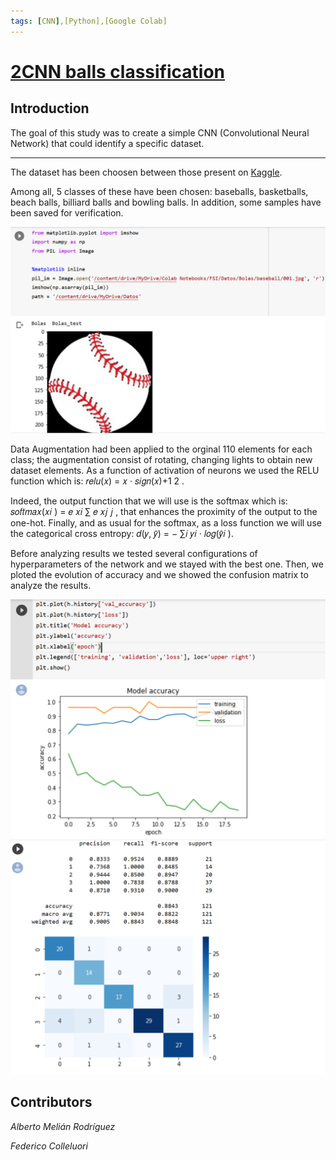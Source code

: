 ```yaml
---
tags: [CNN],[Python],[Google Colab]
---
```


<h1><a href="https://github.com/fd-col/Neural-network-balls-clasificacion">2CNN balls classification</a></h1>
<h2>Introduction</h2>
<p>The goal of this study was to create a simple CNN (Convolutional Neural Network) that could identify a specific dataset. </p>
<hr>
<p>The dataset has been choosen between those present on <a href="https://www.kaggle.com/">Kaggle</a>.

<p>Among all, 5 classes of these have been chosen: baseballs, basketballs, beach balls, billiard balls and bowling balls. In addition, some samples have been saved for verification.</p>

![example](/assets/img/clasificador_bolas0.png)
  
<p>  Data Augmentation had been applied to the orginal 110 elements for each class; the augmentation consist of rotating, changing lights to obtain new dataset elements. As a function of activation of neurons we used the RELU function which is: 
𝑟𝑒𝑙𝑢(𝑥) = 𝑥 · 𝑠𝑖𝑔𝑛(𝑥)+1 2 .</p>

<p> Indeed, the output function that we will use is the softmax which is: 𝑠𝑜𝑓𝑡𝑚𝑎𝑥(𝑥𝑖 ) = 𝑒 𝑥𝑖 ∑ 𝑒 𝑥𝑗 𝑗 , that enhances the proximity of the output to the one-hot. Finally, and as usual for the softmax, as a loss function we will use the categorical cross entropy: 𝑑(𝑦, 𝑦̂) = − ∑𝑖 𝑦𝑖 · 𝑙𝑜𝑔(𝑦̂𝑖 ).</p>

 <p> Before analyzing results we tested several configurations of hyperparameters of the network and we stayed with the best one. Then, we ploted the evolution of accuracy and we showed the confusion matrix to analyze the results.</p>
  
  ![result0](/assets/img/clasificador_bolas1.png)
  ![result1](/assets/img/clasificador_bolas2.png)
 
 <h2>Contributors</h2>
 <p><em>Alberto Melián Rodríguez</em></p>
 <p><em>Federico Colleluori</em></p>
